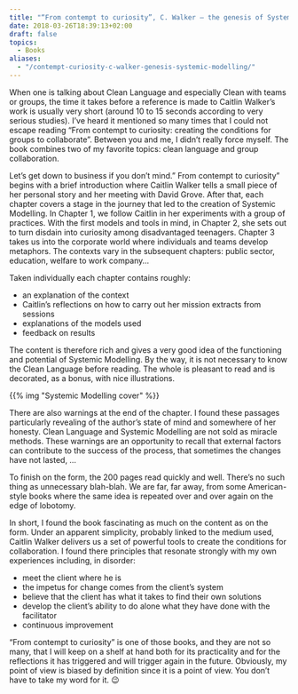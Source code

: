 ```yaml
---
title: "“From contempt to curiosity”, C. Walker – the genesis of Systemic Modelling"
date: 2018-03-26T18:39:13+02:00
draft: false
topics:
  - Books
aliases:
  - "/contempt-curiosity-c-walker-genesis-systemic-modelling/"
---
```


When one is talking about Clean Language and especially Clean with teams or groups, the time it takes before a reference is made to Caitlin Walker’s work is usually very short (around 10 to 15 seconds according to very serious studies). I’ve heard it mentioned so many times that I could not escape reading “From contempt to curiosity: creating the conditions for groups to collaborate”. Between you and me, I didn’t really force myself. The book combines two of my favorite topics: clean language and group collaboration.

Let’s get down to business if you don’t mind.” From contempt to curiosity” begins with a brief introduction where Caitlin Walker tells a small piece of her personal story and her meeting with David Grove. After that, each chapter covers a stage in the journey that led to the creation of Systemic Modelling. In Chapter 1, we follow Caitlin in her experiments with a group of practices. With the first models and tools in mind, in Chapter 2, she sets out to turn disdain into curiosity among disadvantaged teenagers. Chapter 3 takes us into the corporate world where individuals and teams develop metaphors. The contexts vary in the subsequent chapters: public sector, education, welfare to work company…

Taken individually each chapter contains roughly:

- an explanation of the context
- Caitlin’s reflections on how to carry out her mission
extracts from sessions
- explanations of the models used
- feedback on results

The content is therefore rich and gives a very good idea of the functioning and potential of Systemic Modelling. By the way, it is not necessary to know the Clean Language before reading. The whole is pleasant to read and is decorated, as a bonus, with nice illustrations.

{{% img "Systemic Modelling cover" %}}

There are also warnings at the end of the chapter. I found these passages particularly revealing of the author’s state of mind and somewhere of her honesty. Clean Language and Systemic Modelling are not sold as miracle methods. These warnings are an opportunity to recall that external factors can contribute to the success of the process, that sometimes the changes have not lasted, …

To finish on the form, the 200 pages read quickly and well. There’s no such thing as unnecessary blah-blah. We are far, far away, from some American-style books where the same idea is repeated over and over again on the edge of lobotomy.

In short, I found the book fascinating as much on the content as on the form. Under an apparent simplicity, probably linked to the medium used, Caitlin Walker delivers us a set of powerful tools to create the conditions for collaboration. I found there principles that resonate strongly with my own experiences including, in disorder:

- meet the client where he is
- the impetus for change comes from the client’s system
- believe that the client has what it takes to find their own solutions
- develop the client’s ability to do alone what they have done with the facilitator
- continuous improvement

“From contempt to curiosity” is one of those books, and they are not so many, that I will keep on a shelf at hand both for its practicality and for the reflections it has triggered and will trigger again in the future. Obviously, my point of view is biased by definition since it is a point of view. You don’t have to take my word for it. 😉
